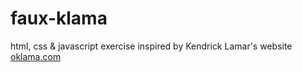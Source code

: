 # faux-klama
html, css &amp; javascript exercise inspired by Kendrick Lamar's website [oklama.com](oklama.com)
